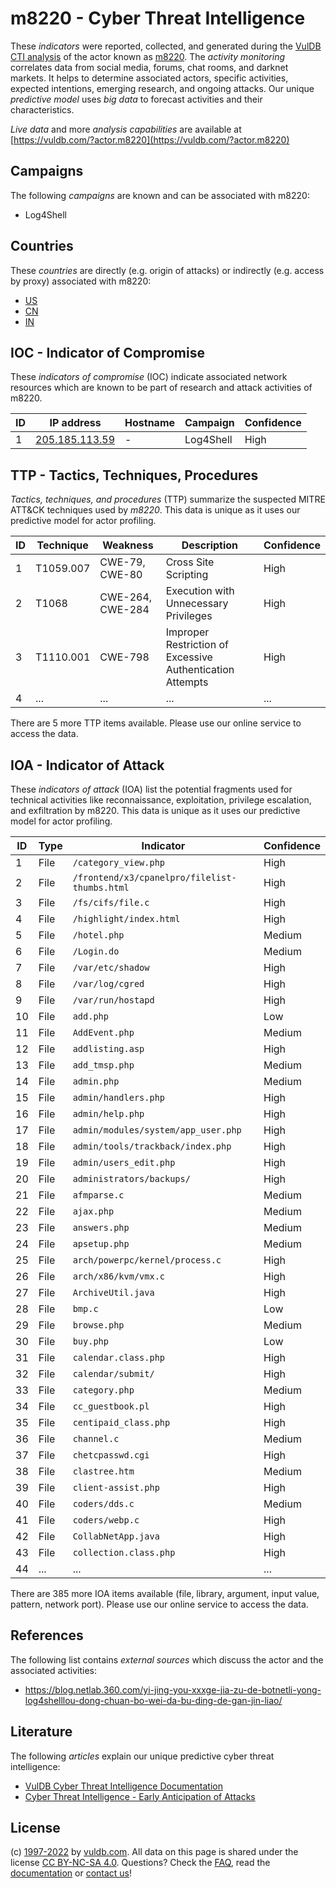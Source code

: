# m8220 - Cyber Threat Intelligence

These _indicators_ were reported, collected, and generated during the [VulDB CTI analysis](https://vuldb.com/?kb.cti) of the actor known as [m8220](https://vuldb.com/?actor.m8220). The _activity monitoring_ correlates data from social media, forums, chat rooms, and darknet markets. It helps to determine associated actors, specific activities, expected intentions, emerging research, and ongoing attacks. Our unique _predictive model_ uses _big data_ to forecast activities and their characteristics.

_Live data_ and more _analysis capabilities_ are available at [https://vuldb.com/?actor.m8220](https://vuldb.com/?actor.m8220)

## Campaigns

The following _campaigns_ are known and can be associated with m8220:

* Log4Shell

## Countries

These _countries_ are directly (e.g. origin of attacks) or indirectly (e.g. access by proxy) associated with m8220:

* [US](https://vuldb.com/?country.us)
* [CN](https://vuldb.com/?country.cn)
* [IN](https://vuldb.com/?country.in)

## IOC - Indicator of Compromise

These _indicators of compromise_ (IOC) indicate associated network resources which are known to be part of research and attack activities of m8220.

ID | IP address | Hostname | Campaign | Confidence
-- | ---------- | -------- | -------- | ----------
1 | [205.185.113.59](https://vuldb.com/?ip.205.185.113.59) | - | Log4Shell | High

## TTP - Tactics, Techniques, Procedures

_Tactics, techniques, and procedures_ (TTP) summarize the suspected MITRE ATT&CK techniques used by _m8220_. This data is unique as it uses our predictive model for actor profiling.

ID | Technique | Weakness | Description | Confidence
-- | --------- | -------- | ----------- | ----------
1 | T1059.007 | CWE-79, CWE-80 | Cross Site Scripting | High
2 | T1068 | CWE-264, CWE-284 | Execution with Unnecessary Privileges | High
3 | T1110.001 | CWE-798 | Improper Restriction of Excessive Authentication Attempts | High
4 | ... | ... | ... | ...

There are 5 more TTP items available. Please use our online service to access the data.

## IOA - Indicator of Attack

These _indicators of attack_ (IOA) list the potential fragments used for technical activities like reconnaissance, exploitation, privilege escalation, and exfiltration by m8220. This data is unique as it uses our predictive model for actor profiling.

ID | Type | Indicator | Confidence
-- | ---- | --------- | ----------
1 | File | `/category_view.php` | High
2 | File | `/frontend/x3/cpanelpro/filelist-thumbs.html` | High
3 | File | `/fs/cifs/file.c` | High
4 | File | `/highlight/index.html` | High
5 | File | `/hotel.php` | Medium
6 | File | `/Login.do` | Medium
7 | File | `/var/etc/shadow` | High
8 | File | `/var/log/cgred` | High
9 | File | `/var/run/hostapd` | High
10 | File | `add.php` | Low
11 | File | `AddEvent.php` | Medium
12 | File | `addlisting.asp` | High
13 | File | `add_tmsp.php` | Medium
14 | File | `admin.php` | Medium
15 | File | `admin/handlers.php` | High
16 | File | `admin/help.php` | High
17 | File | `admin/modules/system/app_user.php` | High
18 | File | `admin/tools/trackback/index.php` | High
19 | File | `admin/users_edit.php` | High
20 | File | `administrators/backups/` | High
21 | File | `afmparse.c` | Medium
22 | File | `ajax.php` | Medium
23 | File | `answers.php` | Medium
24 | File | `apsetup.php` | Medium
25 | File | `arch/powerpc/kernel/process.c` | High
26 | File | `arch/x86/kvm/vmx.c` | High
27 | File | `ArchiveUtil.java` | High
28 | File | `bmp.c` | Low
29 | File | `browse.php` | Medium
30 | File | `buy.php` | Low
31 | File | `calendar.class.php` | High
32 | File | `calendar/submit/` | High
33 | File | `category.php` | Medium
34 | File | `cc_guestbook.pl` | High
35 | File | `centipaid_class.php` | High
36 | File | `channel.c` | Medium
37 | File | `chetcpasswd.cgi` | High
38 | File | `clastree.htm` | Medium
39 | File | `client-assist.php` | High
40 | File | `coders/dds.c` | Medium
41 | File | `coders/webp.c` | High
42 | File | `CollabNetApp.java` | High
43 | File | `collection.class.php` | High
44 | ... | ... | ...

There are 385 more IOA items available (file, library, argument, input value, pattern, network port). Please use our online service to access the data.

## References

The following list contains _external sources_ which discuss the actor and the associated activities:

* https://blog.netlab.360.com/yi-jing-you-xxxge-jia-zu-de-botnetli-yong-log4shelllou-dong-chuan-bo-wei-da-bu-ding-de-gan-jin-liao/

## Literature

The following _articles_ explain our unique predictive cyber threat intelligence:

* [VulDB Cyber Threat Intelligence Documentation](https://vuldb.com/?kb.cti)
* [Cyber Threat Intelligence - Early Anticipation of Attacks](https://www.scip.ch/en/?labs.20201022)

## License

(c) [1997-2022](https://vuldb.com/?kb.changelog) by [vuldb.com](https://vuldb.com/?kb.about). All data on this page is shared under the license [CC BY-NC-SA 4.0](https://creativecommons.org/licenses/by-nc-sa/4.0/). Questions? Check the [FAQ](https://vuldb.com/?kb.faq), read the [documentation](https://vuldb.com/?kb) or [contact us](https://vuldb.com/?contact)!
